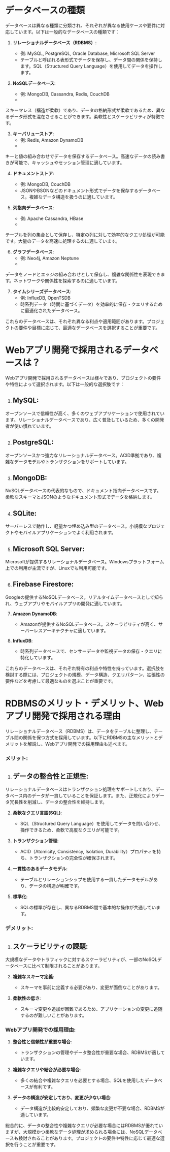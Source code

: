 # データベースの種類
データベースは異なる種類に分類され、それぞれが異なる使用ケースや要件に対応しています。以下は一般的なデータベースの種類です：

1. **リレーショナルデータベース（RDBMS）**:
   - 例: MySQL, PostgreSQL, Oracle Database, Microsoft SQL Server
   - テーブルと呼ばれる表形式でデータを保存し、データ間の関係を保持します。SQL（Structured Query 
Language）を使用してデータを操作します。

2. **NoSQLデータベース**:
   - 例: MongoDB, Cassandra, Redis, CouchDB
   - 
スキーマレス（構造が柔軟）であり、データの格納形式が柔軟であるため、異なるデータ形式を混在させることができます。柔軟性とスケーラビリティが特徴です。

3. **キーバリューストア**:
   - 例: Redis, Amazon DynamoDB
   - 
キーと値の組み合わせでデータを保存するデータベース。高速なデータの読み書きが可能で、キャッシュやセッション管理に適しています。

4. **ドキュメントストア**:
   - 例: MongoDB, CouchDB
   - JSONやBSONなどのドキュメント形式でデータを保存するデータベース。複雑なデータ構造を扱うのに適しています。

5. **列指向データベース**:
   - 例: Apache Cassandra, HBase
   - 
テーブルを列の集合として保存し、特定の列に対して効率的なクエリ処理が可能です。大量のデータを高速に処理するのに適しています。

6. **グラフデータベース**:
   - 例: Neo4j, Amazon Neptune
   - 
データをノードとエッジの組み合わせとして保存し、複雑な関係性を表現できます。ネットワークや関係性を探索するのに適しています。

7. **タイムシリーズデータベース**:
   - 例: InfluxDB, OpenTSDB
   - 時系列データ（時間に基づくデータ）を効率的に保存・クエリするために最適化されたデータベース。

これらのデータベースは、それぞれ異なる利点や適用範囲があります。プロジェクトの要件や目標に応じて、最適なデータベースを選択することが重要です。


# Webアプリ開発で採用されるデータベースは？
Webアプリ開発で採用されるデータベースは様々であり、プロジェクトの要件や特性によって選択されます。以下は一般的な選択肢です：

1. **MySQL**:
   - 
オープンソースで信頼性が高く、多くのウェブアプリケーションで使用されています。リレーショナルデータベースであり、広く普及しているため、多くの開発者が使い慣れています。

2. **PostgreSQL**:
   - 
オープンソースかつ強力なリレーショナルデータベース。ACID準拠であり、複雑なデータモデルやトランザクションをサポートしています。

3. **MongoDB**:
   - 
NoSQLデータベースの代表的なもので、ドキュメント指向データベースです。柔軟なスキーマとJSONのようなドキュメント形式でデータを格納します。

4. **SQLite**:
   - 
サーバーレスで動作し、軽量かつ埋め込み型のデータベース。小規模なプロジェクトやモバイルアプリケーションでよく利用されます。

5. **Microsoft SQL Server**:
   - 
Microsoftが提供するリレーショナルデータベース。Windowsプラットフォーム上での利用が主流ですが、Linuxでも利用可能です。

6. **Firebase Firestore**:
   - 
Googleの提供するNoSQLデータベース。リアルタイムデータベースとして知られ、ウェブアプリやモバイルアプリの開発に適しています。

7. **Amazon DynamoDB**:
   - Amazonが提供するNoSQLデータベース。スケーラビリティが高く、サーバーレスアーキテクチャに適しています。

8. **InfluxDB**:
   - 時系列データベースで、センサーデータや監視データの保存・クエリに特化しています。

これらのデータベースは、それぞれ特有の利点や特性を持っています。選択肢を検討する際には、プロジェクトの規模、データ構造、クエリパターン、拡張性の要件などを考慮して最適なものを選ぶことが重要です。


# RDBMSのメリット・デメリット、Webアプリ開発で採用される理由
リレーショナルデータベース（RDBMS）は、データをテーブルに整理し、テーブル間の関係を保つ方式を採用しています。以下にRDBMSの主なメリットとデメリットを解説し、Webアプリ開発での採用理由も述べます。

### メリット:

1. **データの整合性と正規性**:
   - 
リレーショナルデータベースはトランザクション処理をサポートしており、データベース内のデータが一貫していることを保証します。また、正規化によりデータ冗長性を削減し、データの整合性を維持します。

2. **柔軟なクエリ言語(SQL)**:
   - SQL（Structured Query Language）を使用してデータを問い合わせ、操作できるため、柔軟で高度なクエリが可能です。

3. **トランザクション管理**:
   - ACID（Atomicity, Consistency, Isolation, 
Durability）プロパティを持ち、トランザクションの完全性が確保されます。

4. **一貫性のあるデータモデル**:
   - テーブルとリレーションシップを使用する一貫したデータモデルがあり、データの構造が明確です。

5. **標準化**:
   - SQLの標準が存在し、異なるRDBMS間で基本的な操作が共通しています。

### デメリット:

1. **スケーラビリティの課題**:
   - 
大規模なデータやトラフィックに対するスケーラビリティが、一部のNoSQLデータベースに比べて制限されることがあります。

2. **複雑なスキーマ定義**:
   - スキーマを事前に定義する必要があり、変更が面倒なことがあります。

3. **柔軟性の低さ**:
   - スキーマ変更や追加が困難であるため、アプリケーションの変更に追随するのが難しいことがあります。

### Webアプリ開発での採用理由:

1. **整合性と信頼性が重要な場合**:
   - トランザクションの管理やデータ整合性が重要な場合、RDBMSが適しています。

2. **複雑なクエリや結合が必要な場合**:
   - 多くの結合や複雑なクエリを必要とする場合、SQLを使用したデータベースが有利です。

3. **データの構造が安定しており、変更が少ない場合**:
   - データ構造が比較的安定しており、頻繁な変更が不要な場合、RDBMSが適しています。

総合的に、データの整合性や複雑なクエリが必要な場合にはRDBMSが優れていますが、大規模かつ柔軟なデータ処理が求められる場合には、NoSQLデータベースも検討されることがあります。プロジェクトの要件や特性に応じて最適な選択を行うことが重要です。

